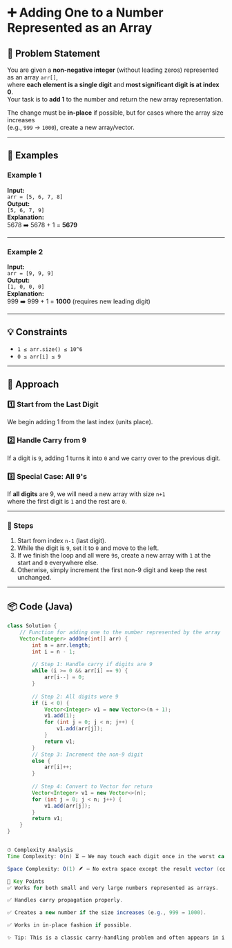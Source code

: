 # ➕ Adding One to a Number Represented as an Array

## 📜 Problem Statement
You are given a **non-negative integer** (without leading zeros) represented as an array `arr[]`,  
where **each element is a single digit** and **most significant digit is at index 0**.  
Your task is to **add 1** to the number and return the new array representation.

The change must be **in-place** if possible, but for cases where the array size increases  
(e.g., `999` → `1000`), create a new array/vector.

---

## 🧩 Examples

### Example 1
**Input:**  
`arr = [5, 6, 7, 8]`  
**Output:**  
`[5, 6, 7, 9]`  
**Explanation:**  
5678 ➡️ 5678 + 1 = **5679**

---

### Example 2
**Input:**  
`arr = [9, 9, 9]`  
**Output:**  
`[1, 0, 0, 0]`  
**Explanation:**  
999 ➡️ 999 + 1 = **1000** (requires new leading digit)

---

## 💡 Constraints
- `1 ≤ arr.size() ≤ 10^6`  
- `0 ≤ arr[i] ≤ 9`

---

## 🚀 Approach

### 1️⃣ Start from the Last Digit
We begin adding 1 from the last index (units place).

### 2️⃣ Handle Carry from 9
If a digit is `9`, adding 1 turns it into `0` and we carry over to the previous digit.

### 3️⃣ Special Case: All 9's
If **all digits** are 9, we will need a new array with size `n+1`  
where the first digit is `1` and the rest are `0`.

---

### 📝 Steps
1. Start from index `n-1` (last digit).  
2. While the digit is `9`, set it to `0` and move to the left.  
3. If we finish the loop and all were `9`s, create a new array with `1` at the start and `0` everywhere else.  
4. Otherwise, simply increment the first non-9 digit and keep the rest unchanged.

---

## 📦 Code (Java)

```java
class Solution {
    // Function for adding one to the number represented by the array
    Vector<Integer> addOne(int[] arr) {
        int n = arr.length;
        int i = n - 1;
        
        // Step 1: Handle carry if digits are 9
        while (i >= 0 && arr[i] == 9) {
            arr[i--] = 0;
        }
        
        // Step 2: All digits were 9
        if (i < 0) {
            Vector<Integer> v1 = new Vector<>(n + 1);
            v1.add(1);
            for (int j = 0; j < n; j++) {
                v1.add(arr[j]);
            }
            return v1;
        }
        // Step 3: Increment the non-9 digit
        else {
            arr[i]++;
        }
        
        // Step 4: Convert to Vector for return
        Vector<Integer> v1 = new Vector<>(n);
        for (int j = 0; j < n; j++) {
            v1.add(arr[j]);
        }
        return v1;
    }
}


⏱ Complexity Analysis
Time Complexity: O(n) ⏳ — We may touch each digit once in the worst case (all 9's).

Space Complexity: O(1) 🪶 — No extra space except the result vector (constant extra space if no new digit).

📌 Key Points
✅ Works for both small and very large numbers represented as arrays.

✅ Handles carry propagation properly.

✅ Creates a new number if the size increases (e.g., 999 → 1000).

✅ Works in in-place fashion if possible.

✨ Tip: This is a classic carry-handling problem and often appears in interview coding rounds.
